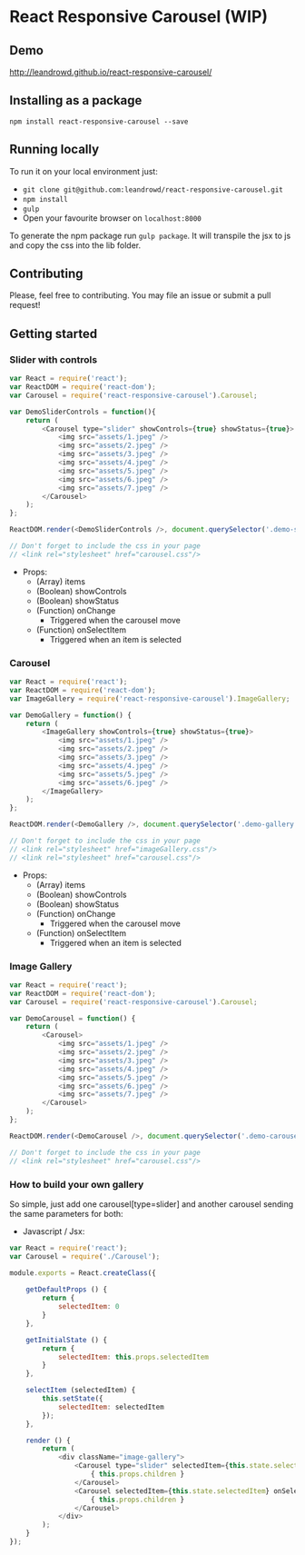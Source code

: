 # React Responsive Carousel (WIP)


## Demo
<http://leandrowd.github.io/react-responsive-carousel/>


## Installing as a package

`npm install react-responsive-carousel --save`


## Running locally

To run it on your local environment just: 

- `git clone git@github.com:leandrowd/react-responsive-carousel.git`
- `npm install`
- `gulp`
- Open your favourite browser on `localhost:8000`

To generate the npm package run `gulp package`. It will transpile the jsx to js and copy the css into the lib folder.


## Contributing

Please, feel free to contributing. You may file an issue or submit a pull request!


## Getting started

### Slider with controls

```javascript
var React = require('react');
var ReactDOM = require('react-dom');
var Carousel = require('react-responsive-carousel').Carousel;

var DemoSliderControls = function(){
	return (
		<Carousel type="slider" showControls={true} showStatus={true}>
			<img src="assets/1.jpeg" />
			<img src="assets/2.jpeg" />
			<img src="assets/3.jpeg" />
			<img src="assets/4.jpeg" />
			<img src="assets/5.jpeg" />
			<img src="assets/6.jpeg" />
			<img src="assets/7.jpeg" />
		</Carousel>
	);
};

ReactDOM.render(<DemoSliderControls />, document.querySelector('.demo-slider-controls'));

// Don't forget to include the css in your page 
// <link rel="stylesheet" href="carousel.css"/>
```

- Props: 
	- (Array) items
	- (Boolean) showControls
	- (Boolean) showStatus
	- (Function) onChange
		- Triggered when the carousel move
	- (Function) onSelectItem
		- Triggered when an item is selected


### Carousel

```javascript
var React = require('react');
var ReactDOM = require('react-dom');
var ImageGallery = require('react-responsive-carousel').ImageGallery;

var DemoGallery = function() {
	return (
		<ImageGallery showControls={true} showStatus={true}>
			<img src="assets/1.jpeg" />
			<img src="assets/2.jpeg" />
			<img src="assets/3.jpeg" />
			<img src="assets/4.jpeg" />
			<img src="assets/5.jpeg" />
			<img src="assets/6.jpeg" />
		</ImageGallery>
	);
};

ReactDOM.render(<DemoGallery />, document.querySelector('.demo-gallery'));

// Don't forget to include the css in your page
// <link rel="stylesheet" href="imageGallery.css"/>
// <link rel="stylesheet" href="carousel.css"/>
```

- Props: 
	- (Array) items
	- (Boolean) showControls
	- (Boolean) showStatus
	- (Function) onChange
		- Triggered when the carousel move
	- (Function) onSelectItem
		- Triggered when an item is selected



### Image Gallery

```javascript
var React = require('react');
var ReactDOM = require('react-dom');
var Carousel = require('react-responsive-carousel').Carousel;

var DemoCarousel = function() {
	return (
		<Carousel>
			<img src="assets/1.jpeg" />
			<img src="assets/2.jpeg" />
			<img src="assets/3.jpeg" />
			<img src="assets/4.jpeg" />
			<img src="assets/5.jpeg" />
			<img src="assets/6.jpeg" />
			<img src="assets/7.jpeg" />
		</Carousel>
	);
};

ReactDOM.render(<DemoCarousel />, document.querySelector('.demo-carousel'));

// Don't forget to include the css in your page
// <link rel="stylesheet" href="carousel.css"/>
```

### How to build your own gallery

So simple, just add one carousel[type=slider] and another carousel sending the same parameters for both:

- Javascript / Jsx:

```javascript
var React = require('react');
var Carousel = require('./Carousel');

module.exports = React.createClass({
	
	getDefaultProps () {
		return {
			selectedItem: 0
		}
	},

	getInitialState () {
		return {
			selectedItem: this.props.selectedItem
		}
	},

	selectItem (selectedItem) {
		this.setState({
			selectedItem: selectedItem
		});
	},

	render () {
		return (
			<div className="image-gallery">
				<Carousel type="slider" selectedItem={this.state.selectedItem} showControls={this.props.showControls} showStatus={this.props.showStatus} onChange={this.selectItem} onSelectItem={ this.selectItem }>
					{ this.props.children }
				</Carousel>
				<Carousel selectedItem={this.state.selectedItem} onSelectItem={ this.selectItem }>
					{ this.props.children }
				</Carousel>
			</div>
		);
	}
});
```

